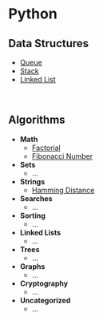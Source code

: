 # Python

## Data Structures

- [Queue](./data-structures/queue/)  
- [Stack](./data-structures/stack/)
- [Linked List](./data-structures/linked-list/)

<br>

## Algorithms

- **Math**
  - [Factorial](./algorithms/math/factorial/)
  - [Fibonacci Number](./algorithms/math/fibonacci/)
- **Sets**
  - ...
- **Strings**
  - [Hamming Distance](./algorithms/strings/hamming_distance/)
- **Searches**
  - ...
- **Sorting**
  - ...
- **Linked Lists**
  - ...
- **Trees**
  - ...
- **Graphs**
  - ...
- **Cryptography**
  - ...
- **Uncategorized**
  - ...
